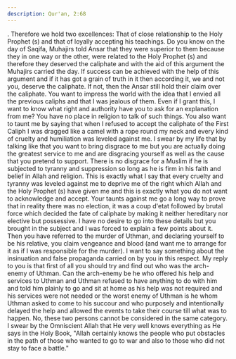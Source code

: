 ```yaml
---
description: Qur'an, 2:68
---
```


. Therefore we hold two 
excellences: That of close relationship to the Holy Prophet (s) and that of loyally accepting 
his teachings. Do you know on the day of Saqifa, Muhajirs told Ansar that they were superior 
to them because they in one way or the other, were related to the Holy Prophet (s) and 
therefore they deserved the caliphate and with the aid of this argument the Muhajirs carried 
the day. 
If success can be achieved with the help of this argument and if it has got a grain of truth in it 
then according it, we and not you, deserve the caliphate. If not, then the Ansar still hold their 
claim over the caliphate. 
You want to impress the world with the idea that I envied all the previous caliphs and that I 
was jealous of them. Even if I grant this, I want to know what right and authority have you to 
ask for an explanation from me? You have no place in religion to talk of such things. You 
also want to taunt me by saying that when I refused to accept the caliphate of the First Caliph 
I was dragged like a camel with a rope round my neck and every kind of cruelty and 
humiliation was leveled against me. I swear by my life that by talking like that you want to 
bring disgrace to me but you are actually doing the greatest service to me and are disgracing 
yourself as well as the cause that you pretend to support. 
There is no disgrace for a Muslim if he is subjected to tyranny and suppression so long as he 
is firm in his faith and belief in Allah and religion. This is exactly what I say that every 
cruelty and tyranny was leveled against me to deprive me of the right which Allah and the 
Holy Prophet (s) have given me and this is exactly what you do not want to acknowledge and 
accept. Your taunts against me go a long way to prove that in reality there was no election, it 
was a coup d'etat followed by brutal force which decided the fate of caliphate by making it 
neither hereditary nor elective but possessive. I have no desire to go into these details but you 
brought in the subject and I was forced to explain a few points about it. 
Then you have referred to the murder of Uthman, and declaring yourself to be his relative, 
you claim vengeance and blood (and want me to arrange for it as if I was responsible for the 
murder). I want to say something about the insinuation and false propaganda carried on by 
you in this respect. 
My reply to you is that first of all you should try and find out who was the arch-enemy of 
Uthman. Can the arch-enemy be he who offered his help and services to Uthman and Uthman 
refused to have anything to do with him and told him plainly to go and sit at home as his help 
was not required and his services were not needed or the worst enemy of Uthman is he whom 
Uthman asked to come to his succour and who purposely and intentionally delayed the help 
and allowed the events to take their course till what was to happen. No, these two persons 
cannot be considered in the same category. I swear by the Omniscient Allah that He very well 
knows everything as He says in the Holy Book, "Allah certainly knows the people who put 
obstacles in the path of those who wanted to go to war and also to those who did not stay to 
face a battle."